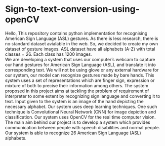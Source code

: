 # Sign-to-text-conversion-using-openCV
Hello, This repository contains python implementation for recognising American Sign Language (ASL) gestures. As there is less research, there is no standard dataset avialable in the web. So, we decided to create my own dataset of gesture images. ASL dataset have all alphabets (A-Z) with total classes = 26. Each class has 1200 images.  
We are developing a system that uses our computer’s webcam to capture our hand gestures for American Sign Language (ASL), and translate it into corresponding text. We will not be using glove or any external hardware for our system, our model can recognize gestures made by bare hands. This system uses a set of representations which are finger sign, expression or mixture of both to precise their information among others. The system proposed in this project aims at tackling the problem of requirement of interpreter to some extent by recognizing sign language and converting it to text. Input given to the system is an image of the hand depicting the necessary alphabet. Our system uses deep learning techniques. One such technique is Convolutional Neural Network (CNN) for image depiction and classification. Our system uses OpenCV for the real time computer vision. The main aim behind our project is to develop a system which provides communication between people with speech disabilities and normal people. Our system is able to 
recognize 26 American Sign Language (ASL) alphabets.
